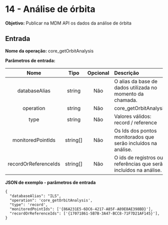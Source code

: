 # 14 - Análise de órbita

**Objetivo:** Publicar na MDM API os dados da análise de órbita

## Entrada

**Nome da operação:** core_getOrbitAnalysis

**Parâmetros de entrada:**

Nome                     |  Tipo           | Opcional     | Descrição
:-----------------------:|:---------------:|:------------:|:------------
databaseAlias            | string         | Não           | O alias da base de dados utilizada no momento da chamada.
operation                | string         | Não           | core_getOrbitAnalysis
type                     | string         | Não           | Valores válidos:<br/> record / reference 
monitoredPointIds        | string[]       | Não           | Os Ids dos pontos monitorados que serão incluídos na análise.
recordOrReferenceIds     | string[]       | Não           | O ids de registros ou referências que serão incluídos na análise.

**JSON de exemplo - parâmetros de entrada**

```
{
  "databaseAlias": "ILS",
  "operation": 'core_getOrbitAnalysis',
  "type": 'record',
  "monitoredPointIds": ['{86A231E5-6DC6-4217-A85F-A89E8AE398BD}'],
  "recordOrReferenceIds": ['{17071861-5B7B-3A47-BCC8-71F7D21AF145}'],
}
```
